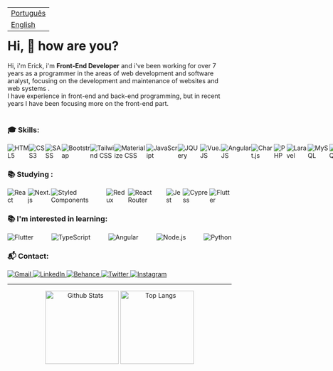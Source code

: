 <table align="right">
 <tr><td><a href="README.md">Português</a></td></tr>
 <tr><td><a href="README_en.md">English</a></td></tr>
</table>

# Hi, 👋 how are you?


Hi, i'm Erick, i'm <strong>Front-End Developer</strong> and i've been working for over 7 years as a programmer in the areas of web development and software analyst, focusing on the development and maintenance of websites and web systems . <br>I have experience in front-end and back-end programming, but in recent years I have been focusing more on the front-end part.<br>
<br>

<h3 align="left">🎓 Skills:</h3>
<div style="display: flex; justify-content: space-between">
    <img alt="HTML5" src="https://img.shields.io/badge/HTML5-E34F26?style=for-the-badge&logo=html5&logoColor=white">
    <img alt="CSS3" src="https://img.shields.io/badge/CSS3-1572B6?style=for-the-badge&logo=css3&logoColor=white">
    <img alt="SASS" src="https://img.shields.io/badge/Sass-CC6699?style=for-the-badge&logo=sass&logoColor=white">
    <img alt="Bootstrap" src="https://img.shields.io/badge/Bootstrap-563D7C?style=for-the-badge&logo=bootstrap&logoColor=white">
    <img alt="Tailwind CSS" src="https://img.shields.io/badge/Tailwind_CSS-38B2AC?style=for-the-badge&logo=tailwind-css&logoColor=white">
    <img alt="Materialize CSS" src="https://img.shields.io/badge/-materialize--css-ff69b4?style=for-the-badge&logo=materialize--css&logoColor=white">
    <img alt="JavaScript" src="https://img.shields.io/badge/JavaScript-F7DF1E?style=for-the-badge&logo=javascript&logoColor=black">
    <img alt="JQUery" src="https://img.shields.io/badge/jQuery-0769AD?style=for-the-badge&logo=jquery&logoColor=white">
    <img alt="Vue.JS" src="https://img.shields.io/badge/Vue.js-35495E?style=for-the-badge&logo=vuedotjs&logoColor=4FC08D">
    <img alt="AngularJS" src="https://img.shields.io/badge/AngularJS-E23237?style=for-the-badge&logo=angularjs&logoColor=white">
    <img alt="Chart.js" src="https://img.shields.io/badge/Chart.js-FF6384?style=for-the-badge&logo=chartdotjs&logoColor=white">
    <img alt="PHP" src="https://img.shields.io/badge/PHP-777BB4?style=for-the-badge&logo=php&logoColor=white">
    <img alt="Laravel" src="https://img.shields.io/badge/Laravel-FF2D20?style=for-the-badge&logo=laravel&logoColor=white">
    <img alt="MySQL" src="https://img.shields.io/badge/MySQL-00000F?style=for-the-badge&logo=mysql&logoColor=white">
    <img alt="PostgreSQL" src="https://img.shields.io/badge/PostgreSQL-316192?style=for-the-badge&logo=postgresql&logoColor=white">
    <img alt="Firebase" src="https://img.shields.io/badge/firebase-ffca28?style=for-the-badge&logo=firebase&logoColor=black">
    <img alt="Wordpress" src="https://img.shields.io/badge/Wordpress-21759B?style=for-the-badge&logo=wordpress&logoColor=white">
    <img alt="Git" src="https://img.shields.io/badge/Git-F05032?style=for-the-badge&logo=git&logoColor=white">
    <img alt="Heroku" src="https://img.shields.io/badge/Heroku-430098?style=for-the-badge&logo=heroku&logoColor=white">
    <!-- <img alt="" src=""> -->
</div>

<h3 align="left">📚 Studying :</h3>
<div style="display: flex; justify-content: space-between">
    <img alt="React" src="https://img.shields.io/badge/React-20232A?style=for-the-badge&logo=react&logoColor=61DAFB">
    <img alt="Next.js" src="https://img.shields.io/badge/next.js-000000?style=for-the-badge&logo=nextdotjs&logoColor=white">
    <img alt="Styled Components" src="https://img.shields.io/badge/styled--components-DB7093?style=for-the-badge&logo=styled-components&logoColor=white">
    <img alt="Redux" src="https://img.shields.io/badge/Redux-593D88?style=for-the-badge&logo=redux&logoColor=white">
    <img alt="React Router" src="https://img.shields.io/badge/React_Router-CA4245?style=for-the-badge&logo=react-router&logoColor=white">
    <img alt="Jest" src="https://img.shields.io/badge/Jest-C21325?style=for-the-badge&logo=jest&logoColor=white">
    <img alt="Cypress" src="https://img.shields.io/badge/Cypress-17202C?style=for-the-badge&logo=cypress&logoColor=white">
    <img alt="Flutter" src="https://img.shields.io/badge/Flutter-02569B?style=for-the-badge&logo=flutter&logoColor=white">  
</div>

<h3 align="left">📚 I'm interested in learning:</h3>
<div style="display: flex; justify-content: space-between">
    <img alt="Flutter" src="https://img.shields.io/badge/Flutter-02569B?style=for-the-badge&logo=flutter&logoColor=white">  
    <img alt="TypeScript" src="https://img.shields.io/badge/TypeScript-007ACC?style=for-the-badge&logo=typescript&logoColor=white">
    <img alt="Angular" src="https://img.shields.io/badge/Angular-DD0031?style=for-the-badge&logo=angular&logoColor=white"/>
    <img alt="Node.js" src="https://img.shields.io/badge/Node.js-43853D?style=for-the-badge&logo=node.js&logoColor=white"/>
    <img alt="Python" src="https://img.shields.io/badge/Python-14354C?style=for-the-badge&logo=python&logoColor=white"/>
</div>

<h3 align="left">📬 Contact: </h3>
<p align="left">
    <a href="mailto:j.erick.primo@gmail.com" target="_blank">
        <img src="https://img.shields.io/badge/erickmedrado-D14836?style=for-the-badge&logo=gmail&logoColor=white" alt="Gmail">
    </a>
    <a href="https://www.linkedin.com/in/erickmedrado/" target="_blank">
        <img src="https://img.shields.io/badge/LinkedIn-0077B5?style=for-the-badge&logo=linkedin&labelColor=blue" alt="LinkedIn">
    </a>
    <a href="https://www.behance.net/erickmedrado" target="_blank">
        <img src="https://img.shields.io/badge/-Behance-blue?style=for-the-badge&logo=behance&logoColor=white" alt="Behance">
    </a>
    <a href="https://twitter.com/dev_medrado" target="_blank">
        <img src="https://img.shields.io/badge/Twitter-1DA1F2?style=for-the-badge&logo=twitter&logoColor=white" alt="Twitter">
    </a>
    <a href="https://www.instagram.com/medrado.erick/" target="_blank">
        <img src="https://img.shields.io/badge/Instagram-E4405F?style=for-the-badge&logo=instagram&logoColor=white" alt="Instagram">
    </a>
</p>
<hr>
<p align="center">
    <img src="https://github-readme-stats.vercel.app/api?username=erickmedrado&show_icons=true&theme=dark&hide_border=true&cache_seconds=1800&locale=en" alt="Github Stats" height="165"/>
    <img src="https://github-readme-stats.vercel.app/api/top-langs/?username=erickmedrado&layout=compact&langs_count=8&theme=dark&hide_border" alt="Top Langs"  height="165" />
</p>

<!-- ![Snake animation](https://platane.github.io/snk/) -->


<!---
erickmedrado/erickmedrado is a ✨ special ✨ repository because its `README.md` (this file) appears on your GitHub profile.
You can click the Preview link to take a look at your changes.
--->
